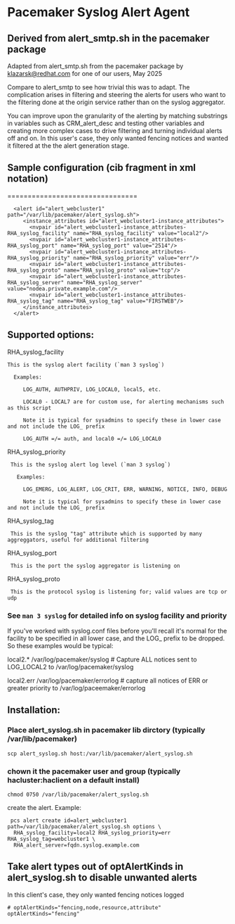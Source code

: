 # Pacemaker Syslog Alert Agent 

## Derived from alert_smtp.sh in the pacemaker package

 Adapted from alert_smtp.sh from the pacemaker package 
 by klazarsk@redhat.com for one of our users, May 2025

 Compare to alert_smtp to see how trivial this was to adapt. 
 The complication arises in filtering and steering the alerts for
 users who want to the filtering done at the origin service rather
 than on the syslog aggregator.

 You can improve upon the granularity of the alerting by matching 
 substrings in variables such as CRM_alert_desc and testing other
 variables and creating more complex cases to drive filtering and turning 
 individual alerts off and on. In this user's case, they only wanted 
 fencing notices and wanted it filtered at the the alert generation stage.

## Sample configuration (cib fragment in xml notation)
 ================================

```
  <alert id="alert_webcluster1" path="/var/lib/pacemaker/alert_syslog.sh">
     <instance_attributes id="alert_webcluster1-instance_attributes">
       <nvpair id="alert_webcluster1-instance_attributes-RHA_syslog_facility" name="RHA_syslog_facility" value="local2"/>
       <nvpair id="alert_webcluster1-instance_attributes-RHA_syslog_port" name="RHA_syslog_port" value="2514"/>
       <nvpair id="alert_webcluster1-instance_attributes-RHA_syslog_priority" name="RHA_syslog_priority" value="err"/>
       <nvpair id="alert_webcluster1-instance_attributes-RHA_syslog_proto" name="RHA_syslog_proto" value="tcp"/>
       <nvpair id="alert_webcluster1-instance_attributes-RHA_syslog_server" name="RHA_syslog_server" value="nodea.private.example.com"/>
       <nvpair id="alert_webcluster1-instance_attributes-RHA_syslog_tag" name="RHA_syslog_tag" value="FIRSTWEB"/>
     </instance_attributes>
  </alert>
```

## Supported options: 
      
   RHA_syslog_facility

    This is the syslog alert facility (`man 3 syslog`)

      Examples:

         LOG_AUTH, AUTHPRIV, LOG_LOCAL0, local5, etc.

         LOCAL0 - LOCAL7 are for custom use, for alerting mechanisms such as this script

         Note it is typical for sysadmins to specify these in lower case and not include the LOG_ prefix

         LOG_AUTH =/= auth, and local0 =/= LOG_LOCAL0

   RHA_syslog_priority

     This is the syslog alert log level (`man 3 syslog`)

       Examples:

         LOG_EMERG, LOG_ALERT, LOG_CRIT, ERR, WARNING, NOTICE, INFO, DEBUG

         Note it is typical for sysadmins to specify these in lower case and not include the LOG_ prefix

   RHA_syslog_tag

     This is the syslog "tag" attribute which is supported by many aggreggators, useful for additional filtering

   RHA_syslog_port

     This is the port the syslog aggregator is listening on 

   RHA_syslog_proto
   
     This is the protocol syslog is listening for; valid values are tcp or udp 

### See `man 3 syslog` for detailed info on syslog facility and priority

   
   If you've worked with syslog.conf files before you'll recall it's normal for 
   the facility to be specified in all lower case, and the LOG_ prefix to be 
   dropped. So these examples would be typical:

   local2.*    /var/log/pacemaker/syslog # Capture ALL notices sent to LOG_LOCAL2 to /var/log/pacemaker/syslog

   local2.err  /var/log/pacemaker/errorlog # capture all notices of ERR or greater priority to /var/log/paceemaker/errorlog
 
## Installation:

### Place alert_syslog.sh in pacemaker lib dirctory (typically /var/lib/pacemaker)
    
```
scp alert_syslog.sh host:/var/lib/pacemaker/alert_syslog.sh
```

### chown it the pacemaker user and group (typically hacluster:haclient on a default install)

```
chmod 0750 /var/lib/pacemaker/alert_syslog.sh
```

 create the alert. Example:

```
 pcs alert create id=alert_webcluster1 path=/var/lib/pacemaker/alert_syslog.sh options \
  RHA_syslog_facility=local2 RHA_syslog_priority=err RHA_syslog_tag=webcluster1 \
  RHA_alert_server=fqdn.syslog.example.com
```


## Take alert types out of optAlertKinds in alert_syslog.sh to disable unwanted alerts

In this client's case, they only wanted fencing notices logged

```
# optAlertKinds="fencing,node,resource,attribute"
optAlertKinds="fencing"
```
